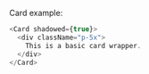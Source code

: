 Card example:

```js
<Card shadowed={true}> 
  <div className="p-5x">
    This is a basic card wrapper.
  </div>
</Card>
```